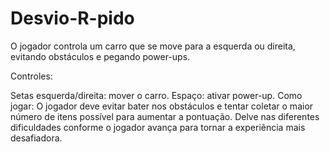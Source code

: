 # Desvio-R-pido
O jogador controla um carro que se move para a esquerda ou direita, evitando obstáculos e pegando power-ups.

Controles:

Setas esquerda/direita: mover o carro.
Espaço: ativar power-up.
Como jogar: O jogador deve evitar bater nos obstáculos e tentar coletar o maior número de itens possível para aumentar a pontuação. Delve nas diferentes dificuldades conforme o jogador avança para tornar a experiência mais desafiadora.
